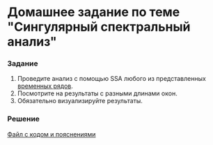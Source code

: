 # Домашнее задание по теме "Сингулярный спектральный анализ"

### Задание
1. Проведите анализ с помощью SSA любого из представленных [временных рядов](/Projects/05_Time_series/Series).
2. Посмотрите на результаты с разными длинами окон.
3. Обязательно визуализируйте результаты.

### Решение
[Файл с кодом и пояснениями](/Projects/05_Time_series/05_Singular_spectrum_analysis/Solution.ipynb)
